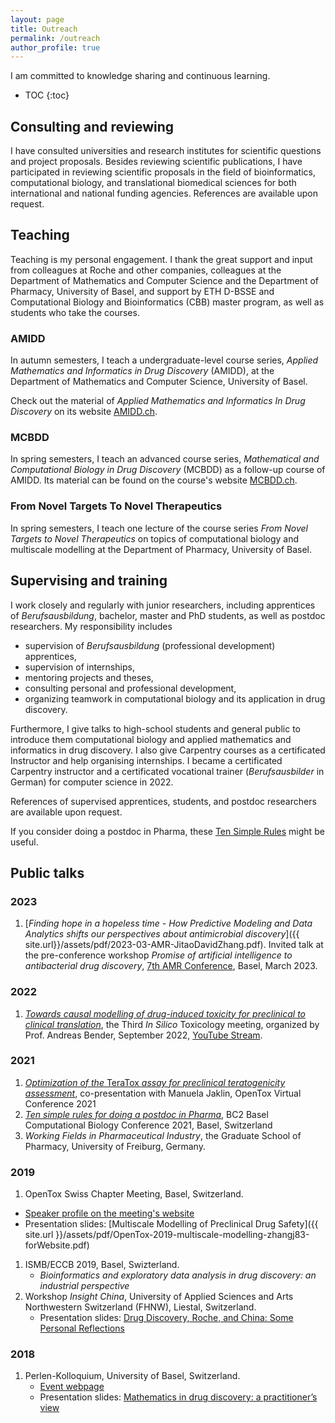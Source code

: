 ```yaml
---
layout: page
title: Outreach
permalink: /outreach
author_profile: true
---
```


I am committed to knowledge sharing and continuous learning.

* TOC
{:toc}

## Consulting and reviewing

I have consulted universities and research institutes for scientific questions
and project proposals. Besides reviewing scientific publications, I have
participated in reviewing scientific proposals in the field of bioinformatics,
computational biology, and translational biomedical sciences for both
international and national funding agencies. References are available upon
request.

## Teaching

Teaching is my personal engagement. I thank the great support and input from
colleagues at Roche and other companies, colleagues at the Department of
Mathematics and Computer Science and the Department of Pharmacy, University of
Basel, and support by ETH D-BSSE and Computational Biology and Bioinformatics
(CBB) master program, as well as students who take the courses.

### AMIDD

In autumn semesters, I teach a undergraduate-level course series, *Applied
Mathematics and Informatics in Drug Discovery* (AMIDD), at the Department of Mathematics
and Computer Science, University of Basel.

Check out the material of *Applied Mathematics and Informatics In Drug
Discovery* on its website [AMIDD.ch](http://amidd.ch).

### MCBDD

In spring semesters, I teach an advanced course series, *Mathematical and
Computational Biology in Drug Discovery* (MCBDD) as a follow-up course of AMIDD.
Its material can be found on the course's website [MCBDD.ch](http://mcbdd.ch).

### From Novel Targets To Novel Therapeutics

In spring semesters, I teach one lecture of the course series *From Novel
Targets to Novel Therapeutics* on topics of computational biology and multiscale
modelling at the Department of Pharmacy, University of Basel.

## Supervising and training

I work closely and regularly with junior researchers, including apprentices of
*Berufsausbildung*, bachelor, master and PhD students, as well as postdoc
researchers. My responsibility includes

* supervision of *Berufsausbildung* (professional development) apprentices,
* supervision of internships,
* mentoring projects and theses,
* consulting personal and professional development,
* organizing teamwork in computational biology and its application in drug discovery.

Furthermore, I give talks to high-school students and general public to
introduce them computational biology and applied mathematics and informatics in
drug discovery. I also give Carpentry courses as a certificated Instructor and
help organising internships. I became a certificated Carpentry instructor and a
certificated vocational trainer (*Berufsausbilder* in German) for computer
science in 2022.

References of supervised apprentices, students, and postdoc researchers are available upon
request.

If you consider doing a postdoc in Pharma, these [Ten Simple
Rules](https://journals.plos.org/ploscompbiol/article?id=10.1371/journal.pcbi.1008989)
might be useful.

## Public talks

### 2023

1. [*Finding hope in a hopeless time - How Predictive Modeling and Data Analytics shifts our perspectives about antimicrobial discovery*]({{ site.url}}/assets/pdf/2023-03-AMR-JitaoDavidZhang.pdf). Invited talk at the pre-conference workshop *Promise of artificial intelligence to antibacterial drug discovery*, [7th AMR Conference](https://amr-conference.com/programme-2023/), Basel, March 2023.


### 2022

1. [*Towards causal modelling of drug-induced toxicity for preclinical to clinical translation*](http://drugdiscovery.net/tox2022/), the Third *In Silico* Toxicology meeting, organized by Prof. Andreas Bender, September 2022, [YouTube Stream](https://youtu.be/ab1ml2SR7y8).

### 2021

1. [*Optimization of the* TeraTox *assay for preclinical teratogenicity assessment*](https://www.opentox.net/events/virtual-conference-2021/program), co-presentation with Manuela Jaklin, OpenTox Virtual Conference 2021
1. [*Ten simple rules for doing a postdoc in Pharma*](https://www.bc2.ch/storage/app/media/pages/home/bc2_detailled_programme_v2.pdf), BC2 Basel Computational Biology Conference 2021, Basel, Switzerland
1. *Working Fields in Pharmaceutical Industry*, the Graduate School of Pharmacy, University of Freiburg, Germany.

### 2019

1. OpenTox Swiss Chapter Meeting, Basel, Switzerland.
  * [Speaker profile on the meeting's
    website](https://opentox.net/Jitao-David-Zhang)
  * Presentation slides: [Multiscale Modelling of Preclinical Drug Safety]({{ site.url
    }}/assets/pdf/OpenTox-2019-multiscale-modelling-zhangj83-forWebsite.pdf)
1. ISMB/ECCB 2019, Basel, Swizterland.
   * *Bioinformatics and exploratory data analysis in drug discovery: an
   industrial perspective*
2. Workshop *Insight China*, University of Applied Sciences and Arts Northwestern
   Switzerland (FHNW), Liestal, Switzerland.
   * Presentation slides: [Drug Discovery, Roche, and China: Some Personal
     Reflections](https://accio.github.io/assets/pdf/DrugDiscovery-Roche-China-JitaoDavidZhang-Feb2019-FHNW-final-animationSplit.pdf)

### 2018

1. Perlen-Kolloquium, University of Basel, Switzerland.
   * [Event webpage](https://dmi.unibas.ch/de/aktuelles/vergangene-veranstaltungen/detail/news/perlen-kolloquium-dr-jitao-david-zhang-f-hoffmann-la-roche-ag-basel/)
   * Presentation
     slides: [Mathematics in drug discovery: a practitioner’s view](https://dmi.unibas.ch/fileadmin/user_upload/dmi/Forschung/Mathematik/Perlenkolloquium/colloquium-zhang-20181009-slides.pdf)
